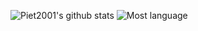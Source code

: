 ![Piet2001's github stats](https://github-readme-stats.vercel.app/api?username=Piet2001&count_private=true&show_icons=true)
![Most language](https://github-readme-stats.anuraghazra1.vercel.app/api/top-langs/?username=piet2001&langs_count=5)
